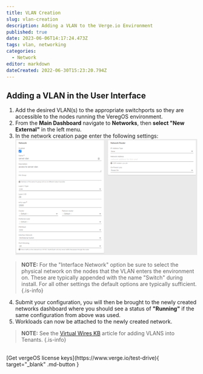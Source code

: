```yaml
---
title: VLAN Creation
slug: vlan-creation
description: Adding a VLAN to the Verge.io Environment
published: true
date: 2023-06-06T14:17:24.473Z
tags: vlan, networking
categories:
  - Network
editor: markdown
dateCreated: 2022-06-30T15:23:20.794Z
---
```


## Adding a VLAN in the User Interface
1. Add the desired VLAN(s) to the appropriate switchports so they are accessible to the nodes running the VeregOS environment.
1. From the **Main Dashboard** navigate to **Networks**, then **select "New External"** in the left menu.
1. In the network creation page enter the following settings:
![new-vlan.png](/public/new-vlan.png)
> **NOTE:** For the "Interface Network" option be sure to select the physical network on the nodes that the VLAN enters the environment on. These are typically appended with the name "Switch" during install. For	all other settings the default options are typically sufficient.
{.is-info}
4. Submit your configuration, you will then be brought to the newly created networks dashboard where you should see a status of **"Running"** if the same configuration from above was used.
1. Workloads can now be attached to the newly created network. 

>**NOTE:** See the [Virtual Wires KB](/public/kb/virtual-wires) article for adding VLANS into Tenants.
{.is-info}

<br>
[Get vergeOS license keys](https://www.verge.io/test-drive){ target="_blank" .md-button }